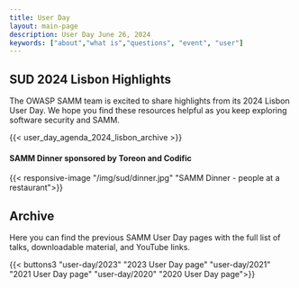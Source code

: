```yaml
---
title: User Day
layout: main-page
description: User Day June 26, 2024
keywords: ["about","what is","questions", "event", "user"]
---
```


## SUD 2024 Lisbon Highlights

The OWASP SAMM team is excited to share highlights from its 2024 Lisbon User Day. We hope you find these resources helpful as you keep exploring software security and SAMM.

{{< user_day_agenda_2024_lisbon_archive >}}

#### SAMM Dinner sponsored by Toreon and Codific

{{< responsive-image  "/img/sud/dinner.jpg" "SAMM Dinner - people at a restaurant">}}

## Archive

Here you can find the previous SAMM User Day pages with the full list of talks, downloadable material, and YouTube links.

{{< buttons3 "user-day/2023" "2023 User Day page" "user-day/2021" "2021 User Day page" "user-day/2020" "2020 User Day page">}}

